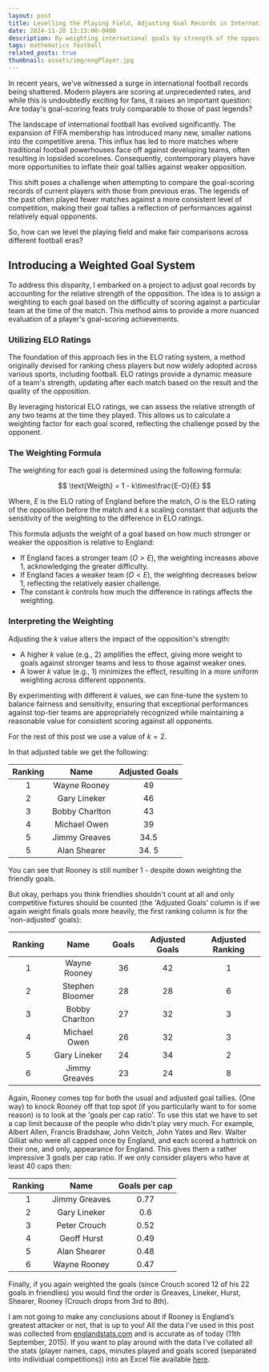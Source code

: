 ```yaml
---
layout: post
title: Levelling the Playing Field, Adjusting Goal Records in International Football
date: 2024-11-20 13:13:00-0400
description: By weighting international goals by strength of the opposition we can compare goal scoring prowess across the decades. 
tags: mathematics football
related_posts: true
thumbnail: assets/img/engPlayer.jpg
---
```


In recent years, we've witnessed a surge in international football records being shattered. Modern players are scoring at unprecedented rates, and while this is undoubtedly exciting for fans, it raises an important question: Are today's goal-scoring feats truly comparable to those of past legends?

The landscape of international football has evolved significantly. The expansion of FIFA membership has introduced many new, smaller nations into the competitive arena. This influx has led to more matches where traditional football powerhouses face off against developing teams, often resulting in lopsided scorelines. Consequently, contemporary players have more opportunities to inflate their goal tallies against weaker opposition.

This shift poses a challenge when attempting to compare the goal-scoring records of current players with those from previous eras. The legends of the past often played fewer matches against a more consistent level of competition, making their goal tallies a reflection of performances against relatively equal opponents.

So, how can we level the playing field and make fair comparisons across different football eras?

## Introducing a Weighted Goal System
To address this disparity, I embarked on a project to adjust goal records by accounting for the relative strength of the opposition. The idea is to assign a weighting to each goal based on the difficulty of scoring against a particular team at the time of the match. This method aims to provide a more nuanced evaluation of a player's goal-scoring achievements.

### Utilizing ELO Ratings
The foundation of this approach lies in the ELO rating system, a method originally devised for ranking chess players but now widely adopted across various sports, including football. ELO ratings provide a dynamic measure of a team's strength, updating after each match based on the result and the quality of the opposition.

By leveraging historical ELO ratings, we can assess the relative strength of any two teams at the time they played. This allows us to calculate a weighting factor for each goal scored, reflecting the challenge posed by the opponent.

### The Weighting Formula
The weighting for each goal is determined using the following formula:

$$
\text{Weigth} = 1 - k\times\frac{E-O}{E}
$$

Where, $E$ is the ELO rating of England before the match, $O$ is the ELO rating of the opposition before the match and $k$ a scaling constant that adjusts the sensitivity of the weighting to the difference in ELO ratings.

This formula adjusts the weight of a goal based on how much stronger or weaker the opposition is relative to England:

* If England faces a stronger team ($O > E$), the weighting increases above 1, acknowledging the greater difficulty.
* If England faces a weaker team ($O < E$), the weighting decreases below 1, reflecting the relatively easier challenge.
* The constant $k$ controls how much the difference in ratings affects the weighting.

### Interpreting the Weighting
Adjusting the $k$ value alters the impact of the opposition's strength:

* A higher $k$ value (e.g., 2) amplifies the effect, giving more weight to goals against stronger teams and less to those against weaker ones.
* A lower $k$ value (e.g., 1) minimizes the effect, resulting in a more uniform weighting across different opponents.

By experimenting with different $k$ values, we can fine-tune the system to balance fairness and sensitivity, ensuring that exceptional performances against top-tier teams are appropriately recognized while maintaining a reasonable value for consistent scoring against all opponents.

For the rest of this post we use a value of $k=2$.

In that adjusted table we get the following:

| Ranking |      Name      | Adjusted Goals |
| :-----: | :------------: | :------------: |
|    1    |  Wayne Rooney  |       49       |
|    2    |  Gary Lineker  |       46       |
|    3    | Bobby Charlton |       43       |
|    4    |  Michael Owen  |       39       |
|    5    | Jimmy Greaves  |      34.5      |
|    5    |  Alan Shearer  |     34. 5      |

You can see that Rooney is still number 1 - despite down weighting the friendly goals.

But okay, perhaps you think friendlies shouldn't count at all and only competitive fixtures should be counted (the 'Adjusted Goals' column is if we again weight finals goals more heavily, the first ranking column is for the 'non-adjusted' goals):

| Ranking |      Name       | Goals | Adjusted Goals | Adjusted Ranking |
| :-----: | :-------------: | :---: | :------------: | :--------------: |
|    1    |  Wayne Rooney   |  36   |       42       |        1         |
|    2    | Stephen Bloomer |  28   |       28       |        6         |
|    3    | Bobby Charlton  |  27   |       32       |        3         |
|    4    |  Michael Owen   |  26   |       32       |        3         |
|    5    |  Gary Lineker   |  24   |       34       |        2         |
|    6    |  Jimmy Greaves  |  23   |       24       |        8         |

Again, Rooney comes top for both the usual and adjusted goal tallies. (One way) to knock Rooney off that top spot (if you particularly want to for some reason) is to look at the 'goals per cap ratio'. To use this stat we have to set a cap limit because of the people who didn't play very much. For example, Albert Allen, Francis Bradshaw, John Veitch, John Yates and Rev. Walter Gilliat who were all capped once by England, and each scored a hattrick on their one, and only, appearance for England. This gives them a rather impressive 3 goals per cap ratio. If we only consider players who have at least 40 caps then:

| Ranking |     Name      | Goals per cap |
| :-----: | :-----------: | :-----------: |
|    1    | Jimmy Greaves |     0.77      |
|    2    | Gary Lineker  |      0.6      |
|    3    | Peter Crouch  |     0.52      |
|    4    |  Geoff Hurst  |     0.49      |
|    5    | Alan Shearer  |     0.48      |
|    6    | Wayne Rooney  |     0.47      |

Finally, if you again weighted the goals (since Crouch scored 12 of his 22 goals in friendlies) you would find the order is Greaves, Lineker, Hurst, Shearer, Rooney (Crouch drops from 3rd to 8th).

I am not going to make any conclusions about if Rooney is England’s greatest attacker or not, that is up to you! All the data I’ve used in this post was collected from [englandstats.com](https://www.englandstats.com/) and is accurate as of today (11th September, 2015). If you want to play around with the data I’ve collated all the stats (player names, caps, minutes played and goals scored (separated into individual competitions)) into an Excel file available [here](https://seanelvidge.github.io/assets/files/england_goal_data_2015_09_11.xlsx).

